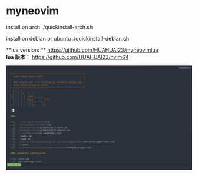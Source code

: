 # myneovim

install on arch
./quickinstall-arch.sh

install on debian or ubuntu
./quickinstall-debian.sh

**lua version: ** <https://github.com/HUAHUAI23/myneovimlua>   
**lua 版本：** <https://github.com/HUAHUAI23/nvim64>

![pic](./1.png)
